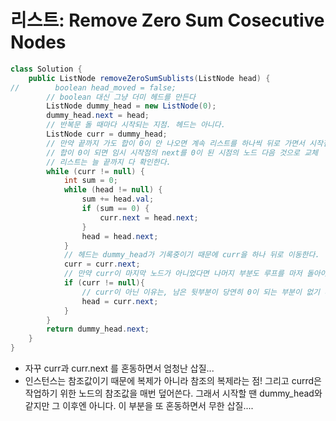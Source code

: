 # 리스트: Remove Zero Sum Cosecutive Nodes

```java
class Solution {
    public ListNode removeZeroSumSublists(ListNode head) {
//        boolean head_moved = false;
        // boolean 대신 그냥 더미 헤드를 만든다
        ListNode dummy_head = new ListNode(0);
        dummy_head.next = head;
        // 반복문 돌 때마다 시작되는 지점. 헤드는 아니다.
        ListNode curr = dummy_head;
        // 만약 끝까지 가도 합이 0이 안 나오면 계속 리스트를 하나씩 뒤로 가면서 시작점을 바꿀 것.
        // 합이 0이 되면 임시 시작점의 next를 0이 된 시점의 노드 다음 것으로 교체
        // 리스트는 늘 끝까지 다 확인한다.
        while (curr != null) {
            int sum = 0;
            while (head != null) {
                sum += head.val;
                if (sum == 0) {
                    curr.next = head.next;
                }
                head = head.next;
            }
            // 헤드는 dummy_head가 기록중이기 때문에 curr을 하나 뒤로 이동한다.
            curr = curr.next;
            // 만약 curr이 마지막 노드가 아니었다면 나머지 부분도 루프를 마저 돌아야함.
            if (curr != null){
                // curr이 아닌 이유는, 남은 뒷부분이 당연히 0이 되는 부분이 없기 때문에 앞에 하나를 빼고 다시 돌기 위함이다.
                head = curr.next;
            }
        }
        return dummy_head.next;
    }
}
```

- 자꾸 curr과 curr.next 를 혼동하면서 엄청난 삽질...
- 인스턴스는 참조값이기 때문에 복제가 아니라 참조의 복제라는 점! 그리고 currd은 작업하기 위한 노드의 참조값을 매번 덮어쓴다. 그래서 시작할 땐 dummy_head와 같지만 그 이후엔 아니다. 이 부분을 또 혼동하면서 무한 삽질....